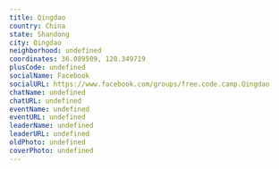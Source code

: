 ```yaml
---
title: Qingdao
country: China
state: Shandong
city: Qingdao
neighborhood: undefined
coordinates: 36.089509, 120.349719
plusCode: undefined
socialName: Facebook
socialURL: https://www.facebook.com/groups/free.code.camp.Qingdao
chatName: undefined
chatURL: undefined
eventName: undefined
eventURL: undefined
leaderName: undefined
leaderURL: undefined
oldPhoto: undefined
coverPhoto: undefined
---
```

